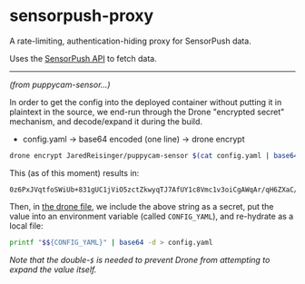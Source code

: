 # sensorpush-proxy

A rate-limiting, authentication-hiding proxy for SensorPush data.


Uses the [SensorPush API](https://www.sensorpush.com/gateway-cloud-api) to fetch data.

----

_(from puppycam-sensor...)_

In order to get the config into the deployed container without putting it in
plaintext in the source, we end-run through the Drone "encrypted secret"
mechanism, and decode/expand it during the build.

* config.yaml -> base64 encoded (one line) -> drone encrypt

```bash
drone encrypt JaredReisinger/puppycam-sensor $(cat config.yaml | base64 -w0)
```

This (as of this moment) results in:

```text
0z6PxJVqtfoSWiUb+831gUC1jViO5zctZkwyqTJ7AfUY1c8Vmc1v3oiCgAWqAr/qH6ZXaC/H6CiOI9fjkVlOM6XafVeUi19kkq6dESzZxvdv1+y6MVA8jy9+7olrcQeagu4PQ0JjtbYdgIUTuPpBT5LR2lQEPKZqJHGVYeAzLsSOwIastH/M8oLihGbDYTu/cBsCxAEgAMTq11jz4vn9/eThEZQ5PbkmglP1ww==
```

Then, in [the drone file](./.drone.yml), we include the above string as a secret, put the value into an environment variable (called `CONFIG_YAML`), and re-hydrate as a local file:

```bash
printf "$${CONFIG_YAML}" | base64 -d > config.yaml
```

_Note that the double-`$` is needed to prevent Drone from attempting to expand the value itself._
